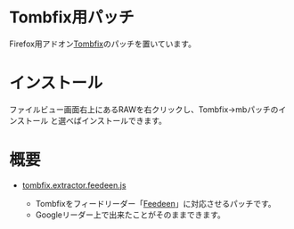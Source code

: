 # Tombfix用パッチ

Firefox用アドオン[Tombfix](https://github.com/tombfix/core "Tombfix")のパッチを置いています。

# インストール

ファイルビュー画面右上にあるRAWを右クリックし、Tombfix→mbパッチのインストール と選べばインストールできます。

# 概要

* [tombfix.extractor.feedeen.js](https://github.com/Alty/tombfix/blob/master/tombfix.extractor.feedeen.js "tombfix.extractor.feedeen.js")

    * Tombfixをフィードリーダー「[Feedeen](http://feedeen.com "Feedeen")」に対応させるパッチです。
    * Googleリーダー上で出来たことがそのままできます。

